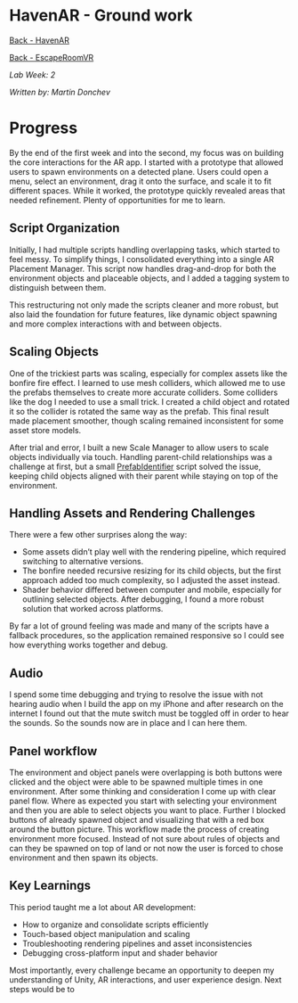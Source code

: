 # HavenAR - Ground work

[Back - HavenAR](https://github.com/Mar7inD/XRD1-AR-Project)

[Back - EscapeRoomVR](https://github.com/Mar7inD/XRD1-VR-Project)

_Lab Week: 2_

_Written by: Martin Donchev_

# Progress

By the end of the first week and into the second, my focus was on building the core interactions for the AR app. I started with a prototype that allowed users to spawn environments on a detected plane. Users could open a menu, select an environment, drag it onto the surface, and scale it to fit different spaces. While it worked, the prototype quickly revealed areas that needed refinement. Plenty of opportunities for me to learn.

## Script Organization

Initially, I had multiple scripts handling overlapping tasks, which started to feel messy. To simplify things, I consolidated everything into a single AR Placement Manager. This script now handles drag-and-drop for both the environment objects and placeable objects, and I added a tagging system to distinguish between them.

This restructuring not only made the scripts cleaner and more robust, but also laid the foundation for future features, like dynamic object spawning and more complex interactions with and between objects.

## Scaling Objects

One of the trickiest parts was scaling, especially for complex assets like the bonfire fire effect. I learned to use mesh colliders, which allowed me to use the prefabs themselves to create more accurate colliders. Some colliders like the dog I needed to use a small trick. I created a child object and rotated it so the collider is rotated the same way as the prefab. This final result made placement smoother, though scaling remained inconsistent for some asset store models.

After trial and error, I built a new Scale Manager to allow users to scale objects individually via touch. Handling parent-child relationships was a challenge at first, but a small [PrefabIdentifier](../HavenAR/Assets/Scripts/PrefabIdentifier.cs) script solved the issue, keeping child objects aligned with their parent while staying on top of the environment.

## Handling Assets and Rendering Challenges

There were a few other surprises along the way:

- Some assets didn’t play well with the rendering pipeline, which required switching to alternative versions.
- The bonfire needed recursive resizing for its child objects, but the first approach added too much complexity, so I adjusted the asset instead.
- Shader behavior differed between computer and mobile, especially for outlining selected objects. After debugging, I found a more robust solution that worked across platforms.

By far a lot of ground feeling was made and many of the scripts have a fallback procedures, so the application remained responsive so I could see how everything works together and debug.

## Audio
I spend some time debugging and trying to resolve the issue with not hearing audio when I build the app on my iPhone and after research on the internet I found out that the mute switch must be toggled off in order to hear the sounds. So the sounds now are in place and I can here them.

## Panel workflow
The environment and object panels were overlapping is both buttons were clicked and the object were able to be spawned multiple times in one environment. After some thinking and consideration I come up with clear panel flow. Where as expected you start with selecting your environment and then you are able to select objects you want to place. Further I blocked buttons of already spawned object and visualizing that with a red box around the button picture. This workflow made the process of creating environment more focused. Instead of not sure about rules of objects and can they be spawned on top of land or not now the user is forced to chose environment and then spawn its objects. 

## Key Learnings

This period taught me a lot about AR development:

- How to organize and consolidate scripts efficiently
- Touch-based object manipulation and scaling
- Troubleshooting rendering pipelines and asset inconsistencies
- Debugging cross-platform input and shader behavior

Most importantly, every challenge became an opportunity to deepen my understanding of Unity, AR interactions, and user experience design. Next steps would be to 
